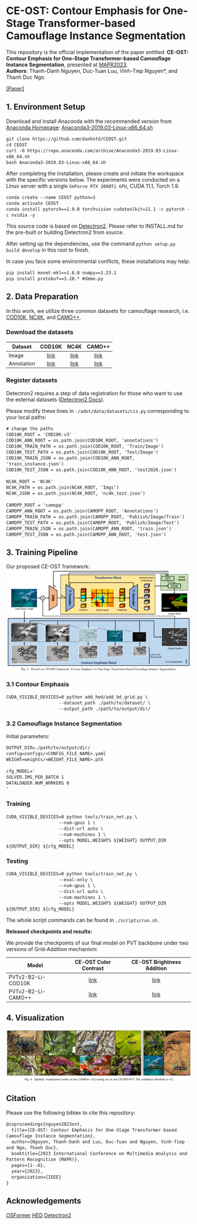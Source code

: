 # CE-OST: Contour Emphasis for One-Stage Transformer-based Camouflage Instance Segmentation

This repository is the official implementation of the paper entitled: **CE-OST: Contour Emphasis for One-Stage Transformer-based Camouflage Instance Segmentation**, presented at [MAPR2023](https://mapr.uit.edu.vn). <br>
**Authors**: Thanh-Danh Nguyen, Duc-Tuan Luu, Vinh-Tiep Nguyen*, and Thanh Duc Ngo.

[[Paper]](https://ieeexplore.ieee.org/document/10288682)


## 1. Environment Setup
Download and install Anaconda with the recommended version from [Anaconda Homepage](https://www.anaconda.com/download): [Anaconda3-2019.03-Linux-x86_64.sh](https://repo.anaconda.com/archive/Anaconda3-2019.03-Linux-x86_64.sh) 
 
```
git clone https://github.com/danhntd/CEOST.git
cd CEOST
curl -O https://repo.anaconda.com/archive/Anaconda3-2019.03-Linux-x86_64.sh
bash Anaconda3-2019.03-Linux-x86_64.sh
```

After completing the installation, please create and initiate the workspace with the specific versions below. The experiments were conducted on a Linux server with a single `GeForce RTX 2080Ti GPU`, CUDA 11.1, Torch 1.9.

```
conda create --name CEOST python=3
conda activate CEOST
conda install pytorch==1.9.0 torchvision cudatoolkit=11.1 -c pytorch -c nvidia -y
```

This source code is based on [Detectron2](https://github.com/facebookresearch/detectron2). Please refer to INSTALL.md for the pre-built or building Detectron2 from source.

After setting up the dependencies, use the command `python setup.py build develop` in this root to finish.

In case you face some environmental conflicts, these installations may help:
```
pip install mxnet-mkl==1.6.0 numpy==1.23.1
pip install protobuf==3.20.* #demo.py
```

## 2. Data Preparation
In this work, we utilize three common datasets for camouflage research, i.e. [COD10K](https://dengpingfan.github.io/pages/COD.html), [NC4K](https://github.com/JingZhang617/COD-Rank-Localize-and-Segment), and [CAMO++](https://sites.google.com/view/ltnghia/research/camo_plus_plus?authuser=0).

### Download the datasets

| Dataset | COD10K | NC4K | CAMO++ |
| ------- |:------:|:----:|:------:|
| Image | [link](https://drive.google.com/file/d/1YGa3v-MiXy-3MMJDkidLXPt0KQwygt-Z/view?usp=sharing) | [link](https://drive.google.com/file/d/1eK_oi-N4Rmo6IIxUNbYHBiNWuDDLGr_k/view?usp=sharing) | [link](https://sites.google.com/view/ltnghia/research/camo_plus_plus?authuser=0#h.z7hqek2t1ln2)     |
| Annotation | [link](https://drive.google.com/drive/folders/1Yvz63C8c7LOHFRgm06viUM9XupARRPif?usp=sharing) | [link](https://drive.google.com/drive/folders/1LyK7tl2QVZBFiNaWI_n0ZVa0QiwF2B8e?usp=sharing) | [link](https://sites.google.com/view/ltnghia/research/camo_plus_plus?authuser=0#h.z7hqek2t1ln2)      |

### Register datasets
Detectron2 requires a step of data registration for those who want to use the external datasets ([Detectron2 Docs](https://detectron2.readthedocs.io/en/latest/tutorials/datasets.html)).

Please modify these lines in `./adet/data/datasets/cis.py` corresponding to your local paths:
```
# change the paths 
COD10K_ROOT = 'COD10K-v3'
COD10K_ANN_ROOT = os.path.join(COD10K_ROOT, 'annotations')
COD10K_TRAIN_PATH = os.path.join(COD10K_ROOT, 'Train/Image')
COD10K_TEST_PATH = os.path.join(COD10K_ROOT, 'Test/Image')
COD10K_TRAIN_JSON = os.path.join(COD10K_ANN_ROOT, 'train_instance.json')
COD10K_TEST_JSON = os.path.join(COD10K_ANN_ROOT, 'test2026.json')

NC4K_ROOT = 'NC4K'
NC4K_PATH = os.path.join(NC4K_ROOT, 'Imgs')
NC4K_JSON = os.path.join(NC4K_ROOT, 'nc4k_test.json')

CAMOPP_ROOT = 'camopp'
CAMOPP_ANN_ROOT = os.path.join(CAMOPP_ROOT, 'Annotations')
CAMOPP_TRAIN_PATH = os.path.join(CAMOPP_ROOT, 'Publish/Image/Train')
CAMOPP_TEST_PATH = os.path.join(CAMOPP_ROOT, 'Publish/Image/Test')
CAMOPP_TRAIN_JSON = os.path.join(CAMOPP_ANN_ROOT, 'train.json')
CAMOPP_TEST_JSON = os.path.join(CAMOPP_ANN_ROOT, 'test.json')

```

## 3. Training Pipeline
Our proposed CE-OST framework:
<img align="center" src="/visualization/framework.png">


### 3.1 Contour Emphasis

```
CUDA_VISIBLE_DEVICES=0 python add_hed/add_bd_grid.py \
                    --dataset_path ./path/to/dataset/ \
                    --output_path ./path/to/output/dir/
```

### 3.2 Camouflage Instance Segmentation
Initial parameters:
```
OUTPUT_DIR=./path/to/output/dir/
config=configs/<CONFIG_FILE_NAME>.yaml
WEIGHT=weights/<WEIGHT_FILE_NAME>.pth

cfg_MODEL='
SOLVER.IMS_PER_BATCH 1
DATALOADER.NUM_WORKERS 0
'
```

### Training

```
CUDA_VISIBLE_DEVICES=0 python tools/train_net.py \
                    --num-gpus 1 \
                    --dist-url auto \
                    --num-machines 1 \
                    --opts MODEL.WEIGHTS ${WEIGHT} OUTPUT_DIR ${OUTPUT_DIR} ${cfg_MODEL}
```

### Testing

```
CUDA_VISIBLE_DEVICES=0 python tools/train_net.py \
                    --eval-only \
                    --num-gpus 1 \
                    --dist-url auto \
                    --num-machines 1 \
                    --opts MODEL.WEIGHTS ${WEIGHT} OUTPUT_DIR ${OUTPUT_DIR} ${cfg_MODEL}
```

The whole script commands can be found in `./scripts/run.sh`.

**Released checkpoints and results:**

We provide the checkpoints of our final model on PVT backbone under two versions of Grid-Addition mechanism:

| Model      | CE-OST Color Contrast | CE-OST Brightness Addition |
| ------------- |:---------------------:|:--------------------------:|
| PVTv2-B2-Li-COD10K   |   [link](https://uithcm-my.sharepoint.com/:u:/g/personal/danhnt_16_ms_uit_edu_vn/Ef3G4jOL7edHvJO-5QYSo14BaiCeF4w6Qxq5uSc0luXIlA?e=uJbL3y)    |     [link](https://uithcm-my.sharepoint.com/:u:/g/personal/danhnt_16_ms_uit_edu_vn/EZKT6lvlQFBLrEWF_2X39SEB1UAmMaTK0mWLxt4MJvOTtg?e=YUazK2)       |
| PVTv2-B2-Li-CAMO++   |   [link](https://uithcm-my.sharepoint.com/:u:/g/personal/danhnt_16_ms_uit_edu_vn/EYLEJmYPsahCjqxIE6AvN5cB_2XrzGWKKG5sbgxxlYXr2w?e=a53oKR)    |     [link](https://uithcm-my.sharepoint.com/:u:/g/personal/danhnt_16_ms_uit_edu_vn/ETIBu8EsdJdPpCT0vn9B-LoBcY0Eep-HHcFbE9d6kOOB2A?e=kJgg4S)       |

## 4. Visualization

<p align="center">
  <img width="600" src="/visualization/visualization.png">
</p>

## Citation
Please use the following bibtex to cite this repository:
```
@inproceedings{nguyen2023ost,
  title={CE-OST: Contour Emphasis for One-Stage Transformer-based Camouflage Instance Segmentation},
  author={Nguyen, Thanh-Danh and Luu, Duc-Tuan and Nguyen, Vinh-Tiep and Ngo, Thanh Duc},
  booktitle={2023 International Conference on Multimedia Analysis and Pattern Recognition (MAPR)},
  pages={1--6},
  year={2023},
  organization={IEEE}
}
```

## Acknowledgements

[OSFormer](https://github.com/PJLallen/OSFormer.git) [HED](https://github.com/s9xie/hed.git) [Detectron2](https://github.com/facebookresearch/detectron2.git) 